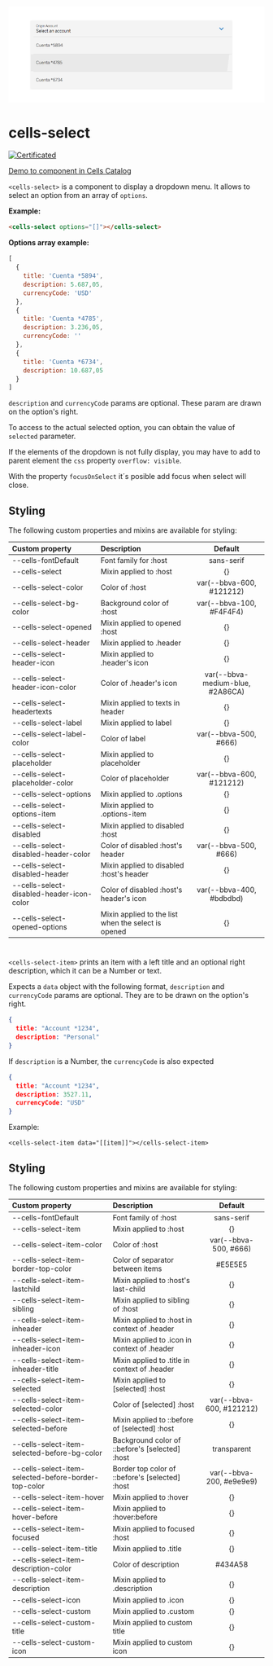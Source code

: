 ![cells-select screenshot](cells-select.png)
# cells-select

[![Certificated](https://img.shields.io/badge/certificated-yes-brightgreen.svg)](http://bbva-files.s3.amazonaws.com/cells/bbva-catalog/index.html)

[Demo to component in Cells Catalog](http://bbva-files.s3.amazonaws.com/cells/bbva-catalog/index.html#/elements/cells-select)

`<cells-select>` is a component to display a dropdown menu. It allows to select an option
from an array of `options`.

__Example:__

```html
<cells-select options="[]"></cells-select>
```

__Options array example:__

```js
[
  {
    title: 'Cuenta *5894',
    description: 5.687,05,
    currencyCode: 'USD'
  },
  {
    title: 'Cuenta *4785',
    description: 3.236,05,
    currencyCode: ''
  },
  {
    title: 'Cuenta *6734',
    description: 10.687,05
  }
]
```

`description` and `currencyCode` params are optional. These param are drawn on the option's
right.

To access to the actual selected option, you can obtain the value of
`selected` parameter.

If the elements of the dropdown is not fully display, you may have to add to parent element the `css` property `overflow: visible`.

With the property `focusOnSelect` it´s posible add focus when select will close.

## Styling

The following custom properties and mixins are available for styling:

| Custom property                           | Description                              | Default                          |
|:------------------------------------------|:-----------------------------------------| :-------------------------------:|
| --cells-fontDefault                       | Font family for :host                    | sans-serif                       |
| --cells-select                            | Mixin applied to :host                   | {}                               |
| --cells-select-color                      | Color of :host                           | var(--bbva-600, #121212)         |
| --cells-select-bg-color                   | Background color of :host                | var(--bbva-100, #F4F4F4)         |
| --cells-select-opened                     | Mixin applied to opened :host            | {}                               |
| --cells-select-header                     | Mixin applied to .header                 | {}                               |
| --cells-select-header-icon                | Mixin applied to .header's icon          | {}                               |
| --cells-select-header-icon-color          | Color of .header's icon                  | var(--bbva-medium-blue, #2A86CA) |
| --cells-select-headertexts                | Mixin applied to texts in header         | {}                               |
| --cells-select-label                      | Mixin applied to label                   | {}                               |
| --cells-select-label-color                | Color of label                           | var(--bbva-500, #666)            |
| --cells-select-placeholder                | Mixin applied to placeholder             | {}                               |
| --cells-select-placeholder-color          | Color of placeholder                     | var(--bbva-600, #121212)         |
| --cells-select-options                    | Mixin applied to .options                | {}                               |
| --cells-select-options-item               | Mixin applied to .options-item           | {}                               |
| --cells-select-disabled                   | Mixin applied to disabled :host          | {}                               |
| --cells-select-disabled-header-color      | Color of disabled :host's header         | var(--bbva-500, #666)            |
| --cells-select-disabled-header            | Mixin applied to disabled :host's header | {}                               |
| --cells-select-disabled-header-icon-color | Color of disabled :host's header's icon  | var(--bbva-400, #bdbdbd)         |
| --cells-select-opened-options             | Mixin applied to the list when the select is opened  | {}                     |


# <cells-select-item>

`<cells-select-item>` prints an item with a left title and an optional right description,
 which it can be a Number or text.

Expects a `data` object with the following format, `description` and `currencyCode` params are optional.
They are to be drawn on the option's right.

```json
{
  title: "Account *1234",
  description: "Personal"
}
```

If `description` is a Number, the `currencyCode` is also expected

```json
{
  title: "Account *1234",
  description: 3527.11,
  currencyCode: "USD"
}
```

Example:

    <cells-select-item data="[[item]]"></cells-select-item>

## Styling

The following custom properties and mixins are available for styling:

| Custom property                                        | Description                                     | Default                  |
|:-------------------------------------------------------|:------------------------------------------------| :-----------------------:|
| --cells-fontDefault                                    | Font family of :host                            | sans-serif               |
| --cells-select-item                                    | Mixin applied to :host                          | {}                       |
| --cells-select-item-color                              | Color of :host                                  | var(--bbva-500, #666)    |
| --cells-select-item-border-top-color                   | Color of separator between items                | #E5E5E5                  |
| --cells-select-item-lastchild                          | Mixin applied to :host's last-child             | {}                       |
| --cells-select-item-sibling                            | Mixin applied to sibling of :host               | {}                       |
| --cells-select-item-inheader                           | Mixin applied to :host in context of .header    | {}                       |
| --cells-select-item-inheader-icon                      | Mixin applied to .icon in context of .header    | {}                       |
| --cells-select-item-inheader-title                     | Mixin applied to .title in context of .header   | {}                       |
| --cells-select-item-selected                           | Mixin applied to [selected] :host               | {}                       |
| --cells-select-item-selected-color                     | Color of [selected] :host                       | var(--bbva-600, #121212) |
| --cells-select-item-selected-before                    | Mixin applied to ::before of [selected] :host   | {}                       |
| --cells-select-item-selected-before-bg-color           | Background color of ::before's [selected] :host | transparent              |
| --cells-select-item-selected-before-border-top-color   | Border top color of ::before's [selected] :host | var(--bbva-200, #e9e9e9) |
| --cells-select-item-hover                              | Mixin applied to :hover                         | {}                       |
| --cells-select-item-hover-before                       | Mixin applied to :hover:before                  | {}                       |
| --cells-select-item-focused                            | Mixin applied to focused :host                  | {}                       |
| --cells-select-item-title                              | Mixin applied to .title                         | {}                       |
| --cells-select-item-description-color                  | Color of description                            | #434A58                  |
| --cells-select-item-description                        | Mixin applied to .description                   | {}                       |
| --cells-select-icon                                    | Mixin applied to .icon                          | {}                       |
| --cells-select-custom                                  | Mixin applied to .custom                        | {}                       |
| --cells-select-custom-title                            | Mixin applied to custom title                   | {}                       |
| --cells-select-custom-icon                             | Mixin applied to custom icon                    | {}                       |
